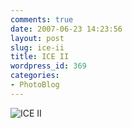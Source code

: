 ```yaml
---
comments: true
date: 2007-06-23 14:23:56
layout: post
slug: ice-ii
title: ICE II
wordpress_id: 369
categories:
- PhotoBlog
---
```


![ICE II](http://ryanfitzer.com/main/wp-content/uploads/2007/06/ice2.jpg)
